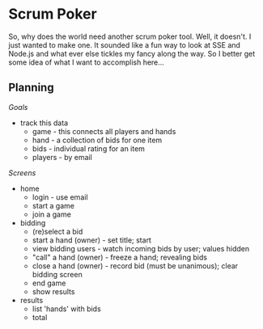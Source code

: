 # Scrum Poker
So, why does the world need another scrum poker tool. Well, it doesn't. I just wanted to make one. It sounded like a fun way to look at SSE and Node.js and what ever else tickles my fancy along the way. So I better get some idea of what I want to accomplish here...
## Planning

*Goals*
* track this data
  * game - this connects all players and hands
  * hand - a collection of bids for one item
  * bids - individual rating for an item
  * players - by email

*Screens*
* home
  * login - use email
  * start a game
  * join a game
* bidding 
  * (re)select a bid
  * start a hand (owner) - set title; start
  * view bidding users - watch incoming bids by user; values hidden
  * "call" a hand (owner) -  freeze a hand; revealing bids
  * close a hand (owner) - record bid (must be unanimous); clear bidding screen
  * end game
  * show results
* results
  * list 'hands' with bids
  * total